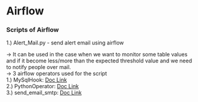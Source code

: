 # Airflow
### Scripts of Airflow

1.) Alert_Mail.py - send alert email using airflow<br/>

   -> It can be used in the case when we want to monitor some table values and if it become less/more than the expected threshold value and we need to notify people over mail.<br/>
   -> 3 airflow operators used for the script<br/>
     1.) MySqlHook: [Doc Link](https://airflow.apache.org/docs/apache-airflow-providers-mysql/1.0.0/_api/airflow/providers/mysql/hooks/mysql/index.html)<br/>
     2.) PythonOperator: [Doc Link](https://airflow.apache.org/docs/apache-airflow/stable/howto/operator/python.html)<br/>
     3.) send_email_smtp: [Doc Link](https://airflow.apache.org/docs/apache-airflow/stable/howto/email-config.html)<br/>
